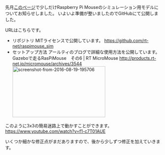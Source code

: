 先月<a href="https://lab.ueda.asia/?p=1136" target="_blank">このページ</a>で少しだけRaspberry Pi Mouseのシミュレーション用モデルについてお知らせしました。
いよいよ準備が整いましたのでGitHubにて公開しました。

URLはこちらです。

<ul>
<li>
リポジトリ
MITライセンスで公開しています。
<a href="https://github.com/rt-net/raspimouse_sim" target="_blank">https://github.com/rt-net/raspimouse_sim</a>
</li>

<li>
セットアップ方法
アールティのブログで詳細な使用方法を公開しています。
Gazeboで走るRasPiMouse　その6 | RT MicroMouse
<a href="http://products.rt-net.jp/micromouse/archives/3544" target="_blank">http://products.rt-net.jp/micromouse/archives/3544</a>
<img class="alignnone size-medium wp-image-1412" src="https://lab.ueda.asia/wp-content/uploads/2016/09/Screenshot-from-2016-08-19-195706-300x165.png" alt="screenshot-from-2016-08-19-195706" width="300" height="165" />
</li>
</ul>

このように3x3の簡易迷路上で動かすことができます。
https://www.youtube.com/watch?v=f1-c7T01AUE

いくつか細かな修正点がまだありますので、後から少しずつ修正を加えていきます。


